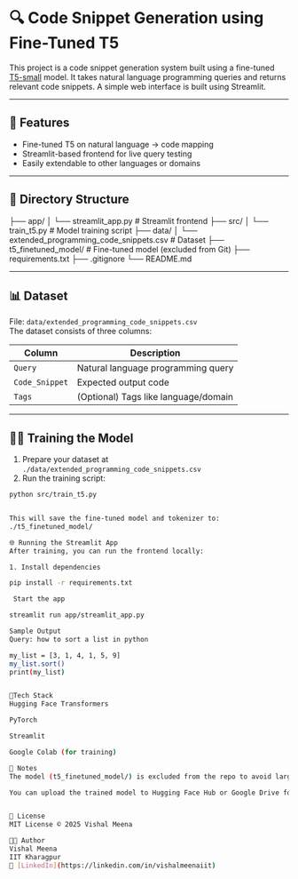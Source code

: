 # 🔍 Code Snippet Generation using Fine-Tuned T5

This project is a code snippet generation system built using a fine-tuned [T5-small](https://huggingface.co/t5-small) model. It takes natural language programming queries and returns relevant code snippets. A simple web interface is built using Streamlit.

---

## 📌 Features

- Fine-tuned T5 on natural language → code mapping
- Streamlit-based frontend for live query testing
- Easily extendable to other languages or domains

---

## 📂 Directory Structure

├── app/
│ └── streamlit_app.py # Streamlit frontend
├── src/
│ └── train_t5.py # Model training script
├── data/
│ └── extended_programming_code_snippets.csv # Dataset
├── t5_finetuned_model/ # Fine-tuned model (excluded from Git)
├── requirements.txt
├── .gitignore
└── README.md


---

## 📊 Dataset

File: `data/extended_programming_code_snippets.csv`  
The dataset consists of three columns:

| Column        | Description                             |
|---------------|-----------------------------------------|
| `Query`       | Natural language programming query      |
| `Code_Snippet`| Expected output code                    |
| `Tags`        | (Optional) Tags like language/domain    |

---

## 🏋️‍♂️ Training the Model

1. Prepare your dataset at `./data/extended_programming_code_snippets.csv`
2. Run the training script:

```bash
python src/train_t5.py


This will save the fine-tuned model and tokenizer to:
./t5_finetuned_model/

🌐 Running the Streamlit App
After training, you can run the frontend locally:

1. Install dependencies

pip install -r requirements.txt

 Start the app

streamlit run app/streamlit_app.py

Sample Output
Query: how to sort a list in python

my_list = [3, 1, 4, 1, 5, 9]
my_list.sort()
print(my_list)


🧰Tech Stack
Hugging Face Transformers

PyTorch

Streamlit

Google Colab (for training)

📌 Notes
The model (t5_finetuned_model/) is excluded from the repo to avoid large file uploads. You should train or manually place it locally.

You can upload the trained model to Hugging Face Hub or Google Drive for deployment.


📄 License
MIT License © 2025 Vishal Meena

👨‍💻 Author
Vishal Meena
IIT Kharagpur
🔗 [LinkedIn](https://linkedin.com/in/vishalmeenaiit)




